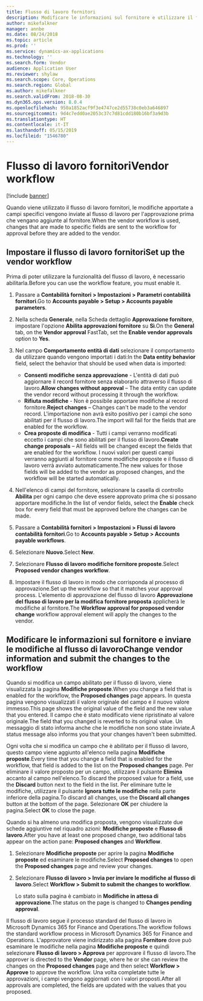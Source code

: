 ```yaml
---
title: Flusso di lavoro fornitori
description: Modificare le informazioni sul fornitore e utilizzare il flusso di lavoro per approvarle.
author: mikefalkner
manager: annbe
ms.date: 08/24/2018
ms.topic: article
ms.prod: ''
ms.service: dynamics-ax-applications
ms.technology: ''
ms.search.form: Vendor
audience: Application User
ms.reviewer: shylaw
ms.search.scope: Core, Operations
ms.search.region: Global
ms.author: mikefalkner
ms.search.validFrom: 2018-08-30
ms.dyn365.ops.version: 8.0.4
ms.openlocfilehash: 950a1852acf9f3e4747ce2d55738c0eb3a646897
ms.sourcegitcommit: 9d4c7edd0ae2053c37c7d81cdd180b16bf3a9d3b
ms.translationtype: HT
ms.contentlocale: it-IT
ms.lasthandoff: 05/15/2019
ms.locfileid: "1546780"
---
```

# <a name="vendor-workflow"></a><span data-ttu-id="4e3ef-103">Flusso di lavoro fornitori</span><span class="sxs-lookup"><span data-stu-id="4e3ef-103">Vendor workflow</span></span>

[!include [banner](../includes/banner.md)]

<span data-ttu-id="4e3ef-104">Quando viene utilizzato il flusso di lavoro fornitori, le modifiche apportate a campi specifici vengono inviate al flusso di lavoro per l'approvazione prima che vengano aggiunte al fornitore.</span><span class="sxs-lookup"><span data-stu-id="4e3ef-104">When the vendor workflow is used, changes that are made to specific fields are sent to the workflow for approval before they are added to the vendor.</span></span>

## <a name="set-up-the-vendor-workflow"></a><span data-ttu-id="4e3ef-105">Impostare il flusso di lavoro fornitori</span><span class="sxs-lookup"><span data-stu-id="4e3ef-105">Set up the vendor workflow</span></span>

<span data-ttu-id="4e3ef-106">Prima di poter utilizzare la funzionalità del flusso di lavoro, è necessario abilitarla.</span><span class="sxs-lookup"><span data-stu-id="4e3ef-106">Before you can use the workflow feature, you must enable it.</span></span>

1. <span data-ttu-id="4e3ef-107">Passare a **Contabilità fornitori \> Impostazioni \> Parametri contabilità fornitori**.</span><span class="sxs-lookup"><span data-stu-id="4e3ef-107">Go to **Accounts payable \> Setup \> Accounts payable parameters**.</span></span>
2. <span data-ttu-id="4e3ef-108">Nella scheda **Generale**, nella Scheda dettaglio **Approvazione fornitore**, impostare l'opzione **Abilita approvazioni fornitore** su **Sì**.</span><span class="sxs-lookup"><span data-stu-id="4e3ef-108">On the **General** tab, on the **Vendor approval** FastTab, set the **Enable vendor approvals** option to **Yes**.</span></span>
3. <span data-ttu-id="4e3ef-109">Nel campo **Comportamento entità di dati** selezionare il comportamento da utilizzare quando vengono importati i dati:</span><span class="sxs-lookup"><span data-stu-id="4e3ef-109">In the **Data entity behavior** field, select the behavior that should be used when data is imported:</span></span>

    - <span data-ttu-id="4e3ef-110">**Consenti modifiche senza approvazione** - L'entità di dati può aggiornare il record fornitore senza elaborarlo attraverso il flusso di lavoro.</span><span class="sxs-lookup"><span data-stu-id="4e3ef-110">**Allow changes without approval** – The data entity can update the vendor record without processing it through the workflow.</span></span>
    - <span data-ttu-id="4e3ef-111">**Rifiuta modifiche** - Non è possibile apportare modifiche al record fornitore.</span><span class="sxs-lookup"><span data-stu-id="4e3ef-111">**Reject changes** – Changes can't be made to the vendor record.</span></span> <span data-ttu-id="4e3ef-112">L'importazione non avrà esito positivo per i campi che sono abilitati per il flusso di lavoro.</span><span class="sxs-lookup"><span data-stu-id="4e3ef-112">The import will fail for the fields that are enabled for the workflow.</span></span>
    - <span data-ttu-id="4e3ef-113">**Crea proposte di modifica** - Tutti i campi verranno modificati eccetto i campi che sono abilitati per il flusso di lavoro.</span><span class="sxs-lookup"><span data-stu-id="4e3ef-113">**Create change proposals** – All fields will be changed except the fields that are enabled for the workflow.</span></span> <span data-ttu-id="4e3ef-114">I nuovi valori per questi campi verranno aggiunti al fornitore come modifiche proposte e il flusso di lavoro verrà avviato automaticamente.</span><span class="sxs-lookup"><span data-stu-id="4e3ef-114">The new values for those fields will be added to the vendor as proposed changes, and the workflow will be started automatically.</span></span>

4. <span data-ttu-id="4e3ef-115">Nell'elenco di campi del fornitore, selezionare la casella di controllo **Abilita** per ogni campo che deve essere approvato prima che si possano apportare modifiche.</span><span class="sxs-lookup"><span data-stu-id="4e3ef-115">In the list of vendor fields, select the **Enable** check box for every field that must be approved before the changes can be made.</span></span>
5. <span data-ttu-id="4e3ef-116">Passare a **Contabilità fornitori \> Impostazioni \> Flussi di lavoro contabilità fornitori**.</span><span class="sxs-lookup"><span data-stu-id="4e3ef-116">Go to **Accounts payable \> Setup \> Accounts payable workflows**.</span></span>
6. <span data-ttu-id="4e3ef-117">Selezionare **Nuovo**.</span><span class="sxs-lookup"><span data-stu-id="4e3ef-117">Select **New**.</span></span>
7. <span data-ttu-id="4e3ef-118">Selezionare **Flusso di lavoro modifiche fornitore proposte**.</span><span class="sxs-lookup"><span data-stu-id="4e3ef-118">Select **Proposed vendor changes workflow**.</span></span> 
8. <span data-ttu-id="4e3ef-119">Impostare il flusso di lavoro in modo che corrisponda al processo di approvazione.</span><span class="sxs-lookup"><span data-stu-id="4e3ef-119">Set up the workflow so that it matches your approval process.</span></span> <span data-ttu-id="4e3ef-120">L'elemento di approvazione del flusso di lavoro **Approvazione del flusso di lavoro per la modifica fornitore proposta** applicherà le modifiche al fornitore.</span><span class="sxs-lookup"><span data-stu-id="4e3ef-120">The **Workflow approval for proposed vendor change** workflow approval element will apply the changes to the vendor.</span></span>

## <a name="change-vendor-information-and-submit-the-changes-to-the-workflow"></a><span data-ttu-id="4e3ef-121">Modificare le informazioni sul fornitore e inviare le modifiche al flusso di lavoro</span><span class="sxs-lookup"><span data-stu-id="4e3ef-121">Change vendor information and submit the changes to the workflow</span></span>

<span data-ttu-id="4e3ef-122">Quando si modifica un campo abilitato per il flusso di lavoro, viene visualizzata la pagina **Modifiche proposte**.</span><span class="sxs-lookup"><span data-stu-id="4e3ef-122">When you change a field that is enabled for the workflow, the **Proposed changes** page appears.</span></span> <span data-ttu-id="4e3ef-123">In questa pagina vengono visualizzati il valore originale del campo e il nuovo valore immesso.</span><span class="sxs-lookup"><span data-stu-id="4e3ef-123">This page shows the original value of the field and the new value that you entered.</span></span> <span data-ttu-id="4e3ef-124">Il campo che è stato modificato viene ripristinato al valore originale.</span><span class="sxs-lookup"><span data-stu-id="4e3ef-124">The field that you changed is reverted to its original value.</span></span> <span data-ttu-id="4e3ef-125">Un messaggio di stato informa anche che le modifiche non sono state inviate.</span><span class="sxs-lookup"><span data-stu-id="4e3ef-125">A status message also informs you that your changes haven't been submitted.</span></span> 

<span data-ttu-id="4e3ef-126">Ogni volta che si modifica un campo che è abilitato per il flusso di lavoro, questo campo viene aggiunto all'elenco nella pagina **Modifiche proposte**.</span><span class="sxs-lookup"><span data-stu-id="4e3ef-126">Every time that you change a field that is enabled for the workflow, that field is added to the list on the **Proposed changes** page.</span></span> <span data-ttu-id="4e3ef-127">Per eliminare il valore proposto per un campo, utilizzare il pulsante **Elimina** accanto al campo nell'elenco.</span><span class="sxs-lookup"><span data-stu-id="4e3ef-127">To discard the proposed value for a field, use the **Discard** button next to the field in the list.</span></span> <span data-ttu-id="4e3ef-128">Per eliminare tutte le modifiche, utilizzare il pulsante **Ignora tutte le modifiche** nella parte inferiore della pagina.</span><span class="sxs-lookup"><span data-stu-id="4e3ef-128">To discard all changes, use the **Discard all changes** button at the bottom of the page.</span></span> <span data-ttu-id="4e3ef-129">Selezionare **OK** per chiudere la pagina.</span><span class="sxs-lookup"><span data-stu-id="4e3ef-129">Select **OK** to close the page.</span></span>

<span data-ttu-id="4e3ef-130">Quando si ha almeno una modifica proposta, vengono visualizzate due schede aggiuntive nel riquadro azioni: **Modifiche proposte** e **Flusso di lavoro**.</span><span class="sxs-lookup"><span data-stu-id="4e3ef-130">After you have at least one proposed change, two additional tabs appear on the action pane: **Proposed changes** and **Workflow**.</span></span>

1. <span data-ttu-id="4e3ef-131">Selezionare **Modifiche proposte** per aprire la pagina **Modifiche proposte** ed esaminare le modifiche.</span><span class="sxs-lookup"><span data-stu-id="4e3ef-131">Select **Proposed changes** to open the **Proposed changes** page and review your changes.</span></span>
2. <span data-ttu-id="4e3ef-132">Selezionare **Flusso di lavoro \> Invia per inviare le modifiche al flusso di lavoro**.</span><span class="sxs-lookup"><span data-stu-id="4e3ef-132">Select **Workflow \> Submit to submit the changes to workflow**.</span></span>

    <span data-ttu-id="4e3ef-133">Lo stato sulla pagina è cambiato in **Modifiche in attesa di approvazione**.</span><span class="sxs-lookup"><span data-stu-id="4e3ef-133">The status on the page is changed to **Changes pending approval**.</span></span>

<span data-ttu-id="4e3ef-134">Il flusso di lavoro segue il processo standard del flusso di lavoro in Microsoft Dynamics 365 for Finance and Operations.</span><span class="sxs-lookup"><span data-stu-id="4e3ef-134">The workflow follows the standard workflow process in Microsoft Dynamics 365 for Finance and Operations.</span></span> <span data-ttu-id="4e3ef-135">L'approvatore viene indirizzato alla pagina **Fornitore** dove può esaminare le modifiche nella pagina **Modifiche proposte** e quindi selezionare **Flusso di lavoro \> Approva** per approvare il flusso di lavoro.</span><span class="sxs-lookup"><span data-stu-id="4e3ef-135">The approver is directed to the **Vendor** page, where he or she can review the changes on the **Proposed changes** page and then select **Workflow \> Approve** to approve the workflow.</span></span> <span data-ttu-id="4e3ef-136">Una volta completate tutte le approvazioni, i campi vengono aggiornati con i valori proposti.</span><span class="sxs-lookup"><span data-stu-id="4e3ef-136">After all approvals are completed, the fields are updated with the values that you proposed.</span></span>

